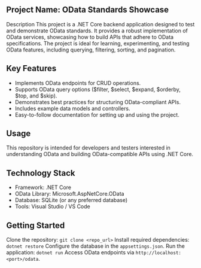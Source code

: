 ## Project Name: OData Standards Showcase
Description
This project is a .NET Core backend application designed to test and demonstrate OData standards. It provides a robust implementation of OData services, showcasing how to build APIs that adhere to OData specifications. The project is ideal for learning, experimenting, and testing OData features, including querying, filtering, sorting, and pagination.

## Key Features
- Implements OData endpoints for CRUD operations.
- Supports OData query options ($filter, $select, $expand, $orderby, $top, and $skip).
- Demonstrates best practices for structuring OData-compliant APIs.
- Includes example data models and controllers.
- Easy-to-follow documentation for setting up and using the project.
## Usage
This repository is intended for developers and testers interested in understanding OData and building OData-compatible APIs using .NET Core.

## Technology Stack
- Framework: .NET Core
- OData Library: Microsoft.AspNetCore.OData
- Database: SQLite (or any preferred database)
- Tools: Visual Studio / VS Code
## Getting Started
Clone the repository: `git clone <repo_url>`
Install required dependencies: `dotnet restore`
Configure the database in the `appsettings.json`.
Run the application: `dotnet run`
Access OData endpoints via `http://localhost:<port>/odata`.

